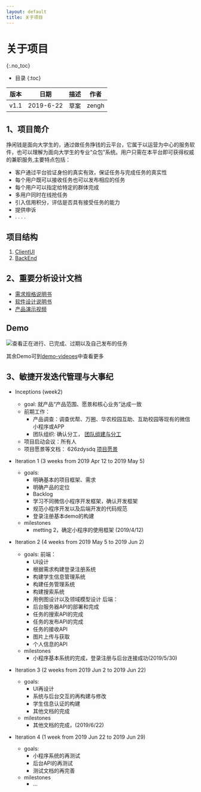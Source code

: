```yaml
---
layout: default
title: 关于项目
---
```


# 关于项目
{:.no_toc}

* 目录
{:toc}

| 版本 |   日期    | 描述 |  作者   |
| :--: | :-------: | :--: | :-----: |
| v1.1 | 2019-6-22 | 草案 | zengh |

## 1、项目简介

挣闲钱是面向大学生的，通过做任务挣钱的云平台，它属于以运营为中心的服务软件，也可以理解为面向大学生的专业“众包”系统。用户只需在本平台即可获得权威的兼职服务,主要特点包括：

* 客户通过平台验证身份的真实有效，保证任务与完成任务的真实性
* 每个用户既可以接收任务也可以发布相应的任务
* 每个用户可以指定给特定的群体完成
* 多用户同时在线抢任务
* 引入信用积分，评估是否具有接受任务的能力
* 提供申诉
* . . . . 
## 项目结构

1. [ClientUI](https://github.com/sysu-team1/clientUI)
2. [BackEnd](https://github.com/sysu-team1/BackEnd)

## 2、重要分析设计文档


* [需求规格说明书](06-requirements)
* [软件设计说明书](07-designs)
* [产品演示视频](09-demo-video)


## Demo

![查看正在进行、已完成、过期以及自己发布的任务](https://github.com/sysu-team1/Dashboard/blob/gh-pages/images/%E6%9F%A5%E7%9C%8B%E4%BB%BB%E5%8A%A1.gif?raw=true)

其余Demo可到[demo-videoes](09-demo-video)中查看更多

## 3、敏捷开发迭代管理与大事纪

* Inceptions (week2)
    - goal: 就产品“产品范围、愿景和核心业务”达成一致
    - 前期工作：
        - 产品调查：调查优帮、万圈、华农校园互助、互助校园等现有的微信小程序或APP
        - 团队组织: 确认分工， [团队组建与分工](02-team-profile)
    - 项目启动会议：所有人
    - 项目愿景等文档： 626zdysdq [项目愿景](04-vision)

* Iteration 1 (3 weeks from 2019 Apr 12  to 2019 May 5)
    - goals:
        - 明确基本的项目框架、需求
        - 明确产品的定位
        - Backlog
        - 学习不同微信小程序开发框架，确认开发框架
        - 规范小程序开发以及后端开发的代码规范
        - 登录注册基本demo的构建
    - milestones
        - metting 2，确定小程序的使用框架 (2019/4/12)
* Iteration 2 (4 weeks from 2019 May 5 to 2019 Jun 2)
    - goals:
    前端：
        - UI设计 
        - 根据需求构建登录注册系统
        - 构建学生信息管理系统
        - 构建任务管理系统
        - 构建搜索系统
        - 用例图设计以及领域模型设计
    后端：
        - 后台服务器API的部署和完成
        - 任务的搜索API的完成
        - 任务的发布API的完成
        - 任务的接收API
        - 图片上传与获取
        - 个人信息的API
    - milestones
        - 小程序基本系统的完成，登录注册与后台连接成功(2019/5/30)
        
* Iteration 3 (2 weeks from 2019 Jun 2 to 2019 Jun 22)
    - goals:
        - UI再设计
        - 系统与后台交互的再构建与修改
        - 学生信息认证的构建
        - 其他文档的完成
    - milestones
        - 其他文档的完成，(2019/6/22)

* Iteration 4 (1 week from 2019 Jun 22 to 2019 Jun 29)
    - goals: 
        - 小程序系统的再测试
        - 后台API的再测试
        - 测试文档的再完善
    - milestones
        - ...

